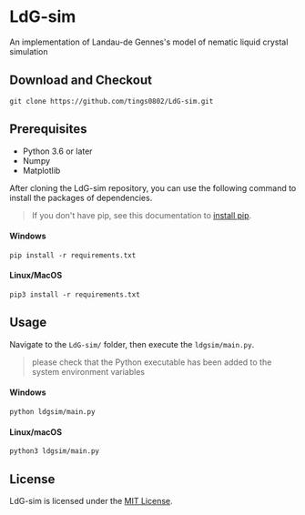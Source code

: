# LdG-sim
An implementation of Landau-de Gennes's model of nematic liquid crystal simulation  

## Download and Checkout
```shell
git clone https://github.com/tings0802/LdG-sim.git
```


## Prerequisites
- Python 3.6 or later
- Numpy
- Matplotlib

After cloning the LdG-sim repository, you can use the following command to install the packages of dependencies.  

> If you don't have pip, see this documentation to  [install pip](https://pip.pypa.io/en/stable/installing/).  

#### Windows
```shell
pip install -r requirements.txt
```
#### Linux/MacOS
```shell
pip3 install -r requirements.txt
```


## Usage
Navigate to the `LdG-sim/` folder, then execute the `ldgsim/main.py`.  
> please check that the Python executable has been added to the system environment variables

#### Windows
```shell
python ldgsim/main.py
```
#### Linux/macOS
```shell
python3 ldgsim/main.py
```

<!-- ## Contributing -->


## License
LdG-sim is licensed under the [MIT License](https://github.com/tings0802/LdG-sim/blob/master/LICENSE).